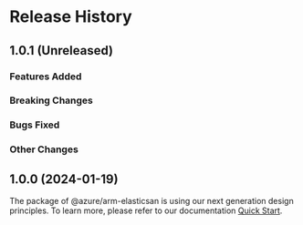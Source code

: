 # Release History

## 1.0.1 (Unreleased)

### Features Added

### Breaking Changes

### Bugs Fixed

### Other Changes

## 1.0.0 (2024-01-19)

The package of @azure/arm-elasticsan is using our next generation design principles. To learn more, please refer to our documentation [Quick Start](https://aka.ms/azsdk/js/mgmt/quickstart).
